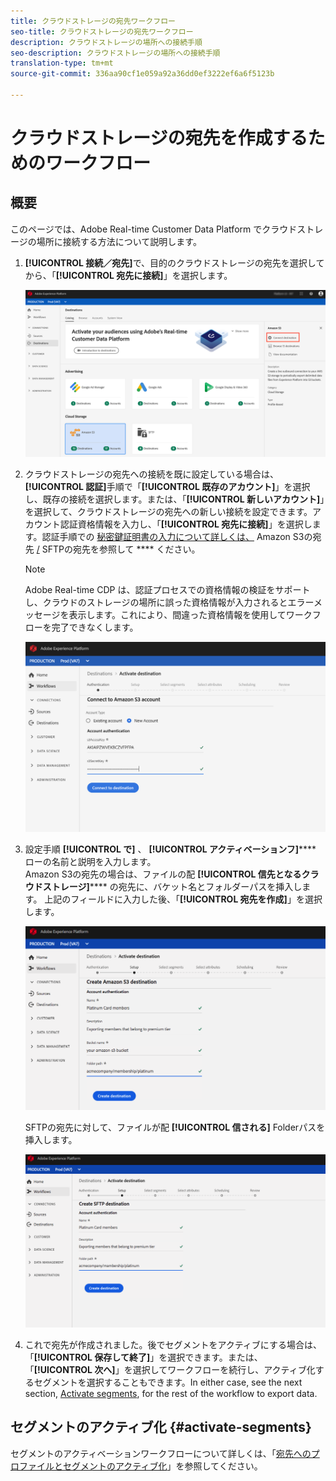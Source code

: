 ```yaml
---
title: クラウドストレージの宛先ワークフロー
seo-title: クラウドストレージの宛先ワークフロー
description: クラウドストレージの場所への接続手順
seo-description: クラウドストレージの場所への接続手順
translation-type: tm+mt
source-git-commit: 336aa90cf1e059a92a36dd0ef3222ef6a6f5123b

---
```



# クラウドストレージの宛先を作成するためのワークフロー

## 概要

このページでは、Adobe Real-time Customer Data Platform でクラウドストレージの場所に接続する方法について説明します。

1. **[!UICONTROL 接続／宛先]**&#x200B;で、目的のクラウドストレージの宛先を選択してから、「**[!UICONTROL 宛先に接続]**」を選択します。

   ![クラウドストレージの宛先に接続](/help/rtcdp/destinations/assets/connect-cloud-destination.png)

2. クラウドストレージの宛先への接続を既に設定している場合は、**[!UICONTROL 認証]**&#x200B;手順で「**[!UICONTROL 既存のアカウント]**」を選択し、既存の接続を選択します。または、「**[!UICONTROL 新しいアカウント]**」を選択して、クラウドストレージの宛先への新しい接続を設定できます。アカウント認証資格情報を入力し、「**[!UICONTROL 宛先に接続]**」を選択します。認証手順での [秘密鍵証明書の入力について詳しくは、](/help/rtcdp/destinations/amazon-s3-destination.md) Amazon S3の宛先 [/](/help/rtcdp/destinations/sftp-destination.md) SFTPの宛先を参照して **** ください。

   >[!NOTE]
   >
   >Adobe Real-time CDP は、認証プロセスでの資格情報の検証をサポートし、クラウドのストレージの場所に誤った資格情報が入力されるとエラーメッセージを表示します。これにより、間違った資格情報を使用してワークフローを完了できなくします。

   ![クラウドストレージの宛先 - 認証手順](/help/rtcdp/destinations/assets/cloud-destinations-authentication-step.png)

3. 設定手順 **[!UICONTROL で]** 、 **[!UICONTROL アクティベーションフ]****** ローの名前と説明を入力します。 <br>
Amazon S3の宛先の場合は、ファイルの配 **[!UICONTROL 信先となるクラウドストレージ]****** の宛先に、バケット名とフォルダーパスを挿入します。 上記のフィールドに入力した後、「**[!UICONTROL 宛先を作成]**」を選択します。

   ![Amazon S3クラウドのストレージ先への接続 — 認証手順](/help/rtcdp/destinations/assets/cloud-destinations-setup-step.png)

   SFTPの宛先に対して、ファイルが配 **[!UICONTROL 信される]** Folderパスを挿入します。

   ![SFTPクラウドの接続先ストレージ — 認証手順](/help/rtcdp/destinations/assets/sftp-destinations-setup-step.png)

4. これで宛先が作成されました。後でセグメントをアクティブにする場合は、「**[!UICONTROL 保存して終了]**」を選択できます。または、「**[!UICONTROL 次へ]**」を選択してワークフローを続行し、アクティブ化するセグメントを選択することもできます。In either case, see the next section, [Activate segments](#activate-segments), for the rest of the workflow to export data.

## セグメントのアクティブ化 {#activate-segments}

セグメントのアクティベーションワークフローについて詳しくは、「[宛先へのプロファイルとセグメントのアクティブ化](/help/rtcdp/destinations/activate-destinations.md)」を参照してください。